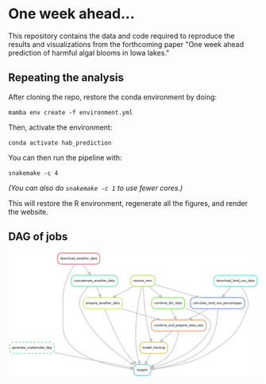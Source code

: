 # One week ahead...

This repository contains the data and code required to reproduce the results and visualizations from the forthcoming paper "One week ahead prediction of harmful algal blooms in Iowa lakes."

## Repeating the analysis

After cloning the repo, restore the conda environment by doing:

```
mamba env create -f environment.yml
```

Then, activate the environment:

```
conda activate hab_prediction
```

You can then run the pipeline with:

```
snakemake -c 4
```

_(You can also do `snakemake -c 1` to use fewer cores.)_

This will restore the R environment, regenerate all the figures, and render the website.

## DAG of jobs

<p align="center">
  <img src="figures/snakemake_dag.png" />
</p>
